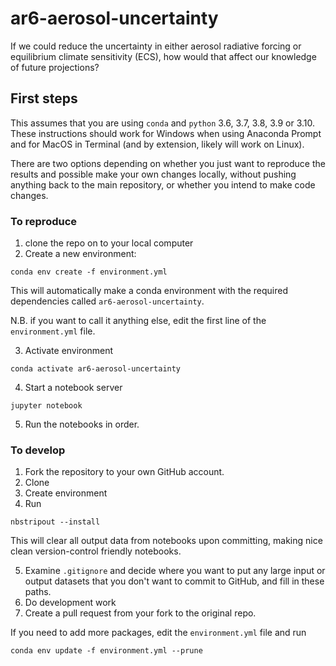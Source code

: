 # ar6-aerosol-uncertainty
If we could reduce the uncertainty in either aerosol radiative forcing or equilibrium climate sensitivity (ECS), how would that affect our knowledge of future projections?

## First steps
This assumes that you are using `conda` and `python` 3.6, 3.7, 3.8, 3.9 or 3.10. These instructions should work for Windows when using Anaconda Prompt and for MacOS in Terminal (and by extension, likely will work on Linux).

There are two options depending on whether you just want to reproduce the results and possible make your own changes locally, without pushing anything back to the main repository, or whether you intend to make code changes.

### To reproduce
1. clone the repo on to your local computer
2. Create a new environment:

```
conda env create -f environment.yml
```
This will automatically make a conda environment with the required dependencies called `ar6-aerosol-uncertainty`.

N.B. if you want to call it anything else, edit the first line of the `environment.yml` file.

3. Activate environment

```
conda activate ar6-aerosol-uncertainty
```

4. Start a notebook server

```
jupyter notebook
```

5. Run the notebooks in order.

### To develop

1. Fork the repository to your own GitHub account.
2. Clone
3. Create environment
4. Run

```
nbstripout --install
```
This will clear all output data from notebooks upon committing, making nice clean version-control friendly notebooks.

5. Examine `.gitignore` and decide where you want to put any large input or output datasets that you don't want to commit to GitHub, and fill in these paths.
6. Do development work
7. Create a pull request from your fork to the original repo.

If you need to add more packages, edit the `environment.yml` file and run
```
conda env update -f environment.yml --prune
```
